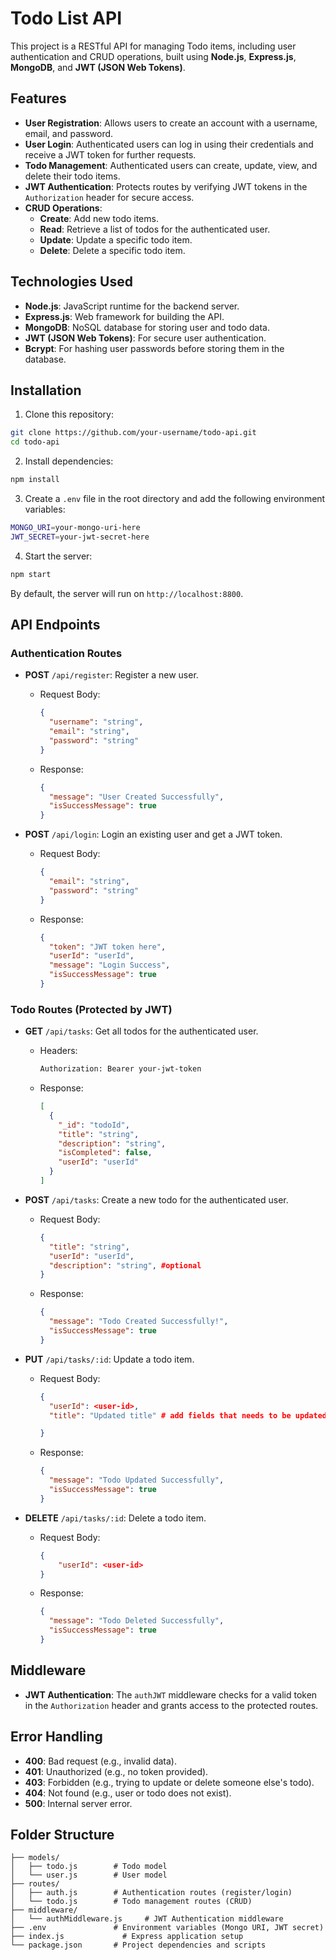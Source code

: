 
# Todo List API

This project is a RESTful API for managing Todo items, including user authentication and CRUD operations, built using **Node.js**, **Express.js**, **MongoDB**, and **JWT (JSON Web Tokens)**.

## Features

- **User Registration**: Allows users to create an account with a username, email, and password.
- **User Login**: Authenticated users can log in using their credentials and receive a JWT token for further requests.
- **Todo Management**: Authenticated users can create, update, view, and delete their todo items.
- **JWT Authentication**: Protects routes by verifying JWT tokens in the `Authorization` header for secure access.
- **CRUD Operations**:
  - **Create**: Add new todo items.
  - **Read**: Retrieve a list of todos for the authenticated user.
  - **Update**: Update a specific todo item.
  - **Delete**: Delete a specific todo item.

## Technologies Used

- **Node.js**: JavaScript runtime for the backend server.
- **Express.js**: Web framework for building the API.
- **MongoDB**: NoSQL database for storing user and todo data.
- **JWT (JSON Web Tokens)**: For secure user authentication.
- **Bcrypt**: For hashing user passwords before storing them in the database.

## Installation

1. Clone this repository:

```bash
git clone https://github.com/your-username/todo-api.git
cd todo-api
```

2. Install dependencies:

```bash
npm install
```

3. Create a `.env` file in the root directory and add the following environment variables:

```bash
MONGO_URI=your-mongo-uri-here
JWT_SECRET=your-jwt-secret-here
```

4. Start the server:

```bash
npm start
```

By default, the server will run on `http://localhost:8800`.

## API Endpoints

### Authentication Routes

- **POST** `/api/register`: Register a new user.

  - Request Body:
    ```json
    {
      "username": "string",
      "email": "string",
      "password": "string"
    }
    ```
  - Response:
    ```json
    {
      "message": "User Created Successfully",
      "isSuccessMessage": true
    }
    ```

- **POST** `/api/login`: Login an existing user and get a JWT token.
  - Request Body:
    ```json
    {
      "email": "string",
      "password": "string"
    }
    ```
  - Response:
    ```json
    {
      "token": "JWT token here",
      "userId": "userId",
      "message": "Login Success",
      "isSuccessMessage": true
    }
    ```

### Todo Routes (Protected by JWT)

- **GET** `/api/tasks`: Get all todos for the authenticated user.

  - Headers:
    ```bash
    Authorization: Bearer your-jwt-token
    ```
  - Response:
    ```json
    [
      {
        "_id": "todoId",
        "title": "string",
        "description": "string",
        "isCompleted": false,
        "userId": "userId"
      }
    ]
    ```

- **POST** `/api/tasks`: Create a new todo for the authenticated user.

  - Request Body:
    ```json
    {
      "title": "string",
      "userId": "userId",
      "description": "string", #optional
    }
    ```
  - Response:
    ```json
    {
      "message": "Todo Created Successfully!",
      "isSuccessMessage": true
    }
    ```

- **PUT** `/api/tasks/:id`: Update a todo item.

  - Request Body:
    ```json
    {
      "userId": <user-id>,
      "title": "Updated title" # add fields that needs to be updated

    }
    ```
  - Response:
    ```json
    {
      "message": "Todo Updated Successfully",
      "isSuccessMessage": true
    }
    ```

- **DELETE** `/api/tasks/:id`: Delete a todo item.
  - Request Body:
    ```json
    {
        "userId": <user-id>
    }
    ```
  - Response:
    ```json
    {
      "message": "Todo Deleted Successfully",
      "isSuccessMessage": true
    }
    ```

## Middleware

- **JWT Authentication**: The `authJWT` middleware checks for a valid token in the `Authorization` header and grants access to the protected routes.

## Error Handling

- **400**: Bad request (e.g., invalid data).
- **401**: Unauthorized (e.g., no token provided).
- **403**: Forbidden (e.g., trying to update or delete someone else's todo).
- **404**: Not found (e.g., user or todo does not exist).
- **500**: Internal server error.

## Folder Structure

```
├── models/
│   ├── todo.js        # Todo model
│   └── user.js        # User model
├── routes/
│   ├── auth.js        # Authentication routes (register/login)
│   └── todo.js        # Todo management routes (CRUD)
├── middleware/
│   └── authMiddleware.js     # JWT Authentication middleware
├── .env               # Environment variables (Mongo URI, JWT secret)
├── index.js             # Express application setup
└── package.json       # Project dependencies and scripts
```
